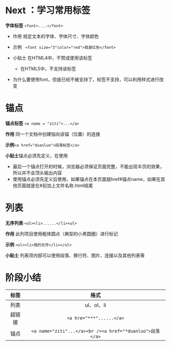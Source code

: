 # Next ：学习常用标签

**字体标签** ```<font>....</font>```

- 作用 规定文本的字体、字体尺寸、字体颜色
- 示例 ``` <font size="3"color="red">我是红色</font>``` 
- 小贴士 在HTML4中，不赞成使用该标签
  - 在HTML5中，不支持该标签

- 为什么要使用font，但是已经不被支持了，标签不支持，可以利用样式进行改变

# 锚点

**锚点标签** ```<a name = "ziti">...</a>```

**作用** 同一个文档中创建指向该锚（位置）的连接

**示例**```<a href="duanluo">段落标签</a>```

**小贴士**锚点必须先定义，在使用

- 最后一个锚点打开的时候，浏览器必须保证页面完整，不能出现半页的效果，所以并不会顶头输出内容
- 使用锚点必须先定义后使用，如果锚点在本页面就href#锚点name，如果在其他页面就是在#前加上文件名称.html结尾

# 列表

**无序列表**  ```<ul><li>......</li><ul>```

**作用** 此列项目使用粗体圆点（典型的小黑圆圈）进行标记

**示例** ```<ul><li>我的文件</li></ul>```

**小贴士** 列表项内部可以使用段落、换行符、图片、连接以及其他列表等

# 阶段小结

|  标签  |                             格式                             |
| :----: | :----------------------------------------------------------: |
|  列表  |                          ul、ol、li                          |
| 超链接 |                 ```<a hre="***"......</a>```                 |
|  锚点  | ```<a name="ziti"...</a><br /><a href="*duanluo">段落</a>``` |